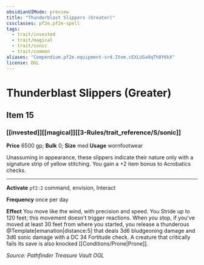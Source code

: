 ```yaml
---
obsidianUIMode: preview
title: "Thunderblast Slippers (Greater)"
cssclasses: pf2e,pf2e-spell
tags:
  - trait/invested
  - trait/magical
  - trait/sonic
  - trait/common
aliases: "Compendium.pf2e.equipment-srd.Item.cEXLUGa9qTh8Y6kX"
license: OGL
---
```

# Thunderblast Slippers (Greater)
## Item 15
### [[invested]][[magical]][[3-Rules/trait_reference/S/sonic]]


**Price** 6500 gp; 
**Bulk** 0; **Size** med
**Usage** wornfootwear

Unassuming in appearance, these slippers indicate their nature only with a signature strip of yellow stitching. You gain a +2 item bonus to Acrobatics checks.

* * *

**Activate** `pf2:2` command, envision, Interact

**Frequency** once per day

**Effect** You move like the wind, with precision and speed. You Stride up to 120 feet; this movement doesn't trigger reactions. When you stop, if you've moved at least 30 feet from where you started, you release a thunderous @Template\[emanation|distance:5\] that deals 3d6 bludgeoning damage and 3d6 sonic damage with a DC 34 Fortitude check. A creature that critically fails its save is also knocked [[Conditions/Prone|Prone]].

*Source: Pathfinder Treasure Vault*
*OGL*